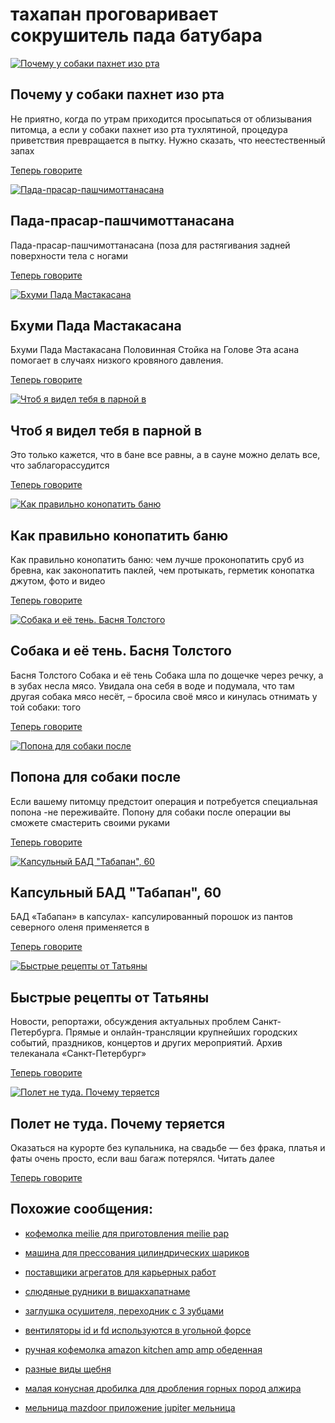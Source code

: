 # тахапан проговаривает сокрушитель пада батубара
<a href="https://mnn.zoosnet.net/LR/Chatpre.aspx?id=MNN94995150&p=https://ateliertankink.nl/" target="_blank">![Почему у собаки пахнет изо рта ](https://github.com/aggregatecrushing/img/raw/main/552.jpg)</a>
## Почему у собаки пахнет изо рта 
Не приятно, когда по утрам приходится просыпаться от облизывания питомца, а если у собаки пахнет изо рта тухлятиной, процедура приветствия превращается в пытку. Нужно сказать, что неестественный запах
<a href="https://mnn.zoosnet.net/LR/Chatpre.aspx?id=MNN94995150&p=https://ateliertankink.nl/" target="_blank">Теперь говорите</a>
<a href="https://mnn.zoosnet.net/LR/Chatpre.aspx?id=MNN94995150&p=https://ateliertankink.nl/" target="_blank">![Пада-прасар-пашчимоттанасана](https://github.com/aggregatecrushing/img/raw/main/681.jpg)</a>
## Пада-прасар-пашчимоттанасана
Пада-прасар-пашчимоттанасана (поза для растягивания задней поверхности тела с ногами 
<a href="https://mnn.zoosnet.net/LR/Chatpre.aspx?id=MNN94995150&p=https://ateliertankink.nl/" target="_blank">Теперь говорите</a>
<a href="https://mnn.zoosnet.net/LR/Chatpre.aspx?id=MNN94995150&p=https://ateliertankink.nl/" target="_blank">![Бхуми Пада Мастакасана ](https://github.com/aggregatecrushing/img/raw/main/329.jpg)</a>
## Бхуми Пада Мастакасана 
Бхуми Пада Мастакасана Половинная Стойка на Голове Эта асана помогает в случаях низкого кровяного давления.
<a href="https://mnn.zoosnet.net/LR/Chatpre.aspx?id=MNN94995150&p=https://ateliertankink.nl/" target="_blank">Теперь говорите</a>
<a href="https://mnn.zoosnet.net/LR/Chatpre.aspx?id=MNN94995150&p=https://ateliertankink.nl/" target="_blank">![Чтоб я видел тебя в парной в ](https://github.com/aggregatecrushing/img/raw/main/397.jpg)</a>
## Чтоб я видел тебя в парной в 
Это только кажется, что в бане все равны, а в сауне можно делать все, что заблагорассудится 
<a href="https://mnn.zoosnet.net/LR/Chatpre.aspx?id=MNN94995150&p=https://ateliertankink.nl/" target="_blank">Теперь говорите</a>
<a href="https://mnn.zoosnet.net/LR/Chatpre.aspx?id=MNN94995150&p=https://ateliertankink.nl/" target="_blank">![Как правильно конопатить баню ](https://github.com/aggregatecrushing/img/raw/main/550.jpg)</a>
## Как правильно конопатить баню 
Как правильно конопатить баню: чем лучше проконопатить сруб из бревна, как законопатить паклей, чем протыкать, герметик конопатка джутом, фото и видео
<a href="https://mnn.zoosnet.net/LR/Chatpre.aspx?id=MNN94995150&p=https://ateliertankink.nl/" target="_blank">Теперь говорите</a>
<a href="https://mnn.zoosnet.net/LR/Chatpre.aspx?id=MNN94995150&p=https://ateliertankink.nl/" target="_blank">![Собака и её тень. Басня Толстого](https://github.com/aggregatecrushing/img/raw/main/355.jpg)</a>
## Собака и её тень. Басня Толстого
Басня Толстого Собака и её тень Собака шла по дощечке через речку, а в зубах несла мясо. Увидала она себя в воде и подумала, что там другая собака мясо несёт, &ndash; бросила своё мясо и кинулась отнимать у той собаки: того 
<a href="https://mnn.zoosnet.net/LR/Chatpre.aspx?id=MNN94995150&p=https://ateliertankink.nl/" target="_blank">Теперь говорите</a>
<a href="https://mnn.zoosnet.net/LR/Chatpre.aspx?id=MNN94995150&p=https://ateliertankink.nl/" target="_blank">![Попона для собаки после ](https://github.com/aggregatecrushing/img/raw/main/710.jpg)</a>
## Попона для собаки после 
Если вашему питомцу предстоит операция и потребуется специальная попона -не переживайте. Попону для собаки после операции вы сможете смастерить своими руками
<a href="https://mnn.zoosnet.net/LR/Chatpre.aspx?id=MNN94995150&p=https://ateliertankink.nl/" target="_blank">Теперь говорите</a>
<a href="https://mnn.zoosnet.net/LR/Chatpre.aspx?id=MNN94995150&p=https://ateliertankink.nl/" target="_blank">![Капсульный БАД "Табапан", 60 ](https://github.com/aggregatecrushing/img/raw/main/49.jpg)</a>
## Капсульный БАД "Табапан", 60 
БАД «Табапан» в капсулах- капсулированный порошок из пантов северного оленя применяется в 
<a href="https://mnn.zoosnet.net/LR/Chatpre.aspx?id=MNN94995150&p=https://ateliertankink.nl/" target="_blank">Теперь говорите</a>
<a href="https://mnn.zoosnet.net/LR/Chatpre.aspx?id=MNN94995150&p=https://ateliertankink.nl/" target="_blank">![Быстрые рецепты от Татьяны ](https://github.com/aggregatecrushing/img/raw/main/401.jpg)</a>
## Быстрые рецепты от Татьяны 
Новости, репортажи, обсуждения актуальных проблем Санкт-Петербурга. Прямые и онлайн-трансляции крупнейших городских событий, праздников, концертов и других мероприятий. Архив телеканала «Санкт-Петербург»
<a href="https://mnn.zoosnet.net/LR/Chatpre.aspx?id=MNN94995150&p=https://ateliertankink.nl/" target="_blank">Теперь говорите</a>
<a href="https://mnn.zoosnet.net/LR/Chatpre.aspx?id=MNN94995150&p=https://ateliertankink.nl/" target="_blank">![Полет не туда. Почему теряется ](https://github.com/aggregatecrushing/img/raw/main/611.jpg)</a>
## Полет не туда. Почему теряется 
Оказаться на курорте без купальника, на свадьбе — без фрака, платья и фаты очень просто, если ваш багаж потерялся. Читать далее
<a href="https://mnn.zoosnet.net/LR/Chatpre.aspx?id=MNN94995150&p=https://ateliertankink.nl/" target="_blank">Теперь говорите</a>
## Похожие сообщения:
* [кофемолка meilie для приготовления meilie pap](%D0%BA%D0%BE%D1%84%D0%B5%D0%BC%D0%BE%D0%BB%D0%BA%D0%B0%20meilie%20%D0%B4%D0%BB%D1%8F%20%D0%BF%D1%80%D0%B8%D0%B3%D0%BE%D1%82%D0%BE%D0%B2%D0%BB%D0%B5%D0%BD%D0%B8%D1%8F%20meilie%20pap.md)
* [машина для прессования цилиндрических шариков](%D0%BC%D0%B0%D1%88%D0%B8%D0%BD%D0%B0%20%D0%B4%D0%BB%D1%8F%20%D0%BF%D1%80%D0%B5%D1%81%D1%81%D0%BE%D0%B2%D0%B0%D0%BD%D0%B8%D1%8F%20%D1%86%D0%B8%D0%BB%D0%B8%D0%BD%D0%B4%D1%80%D0%B8%D1%87%D0%B5%D1%81%D0%BA%D0%B8%D1%85%20%D1%88%D0%B0%D1%80%D0%B8%D0%BA%D0%BE%D0%B2.md)
* [поставщики агрегатов для карьерных работ](%D0%BF%D0%BE%D1%81%D1%82%D0%B0%D0%B2%D1%89%D0%B8%D0%BA%D0%B8%20%D0%B0%D0%B3%D1%80%D0%B5%D0%B3%D0%B0%D1%82%D0%BE%D0%B2%20%D0%B4%D0%BB%D1%8F%20%D0%BA%D0%B0%D1%80%D1%8C%D0%B5%D1%80%D0%BD%D1%8B%D1%85%20%D1%80%D0%B0%D0%B1%D0%BE%D1%82.md)
* [слюдяные рудники в вишакхапатнаме](%D1%81%D0%BB%D1%8E%D0%B4%D1%8F%D0%BD%D1%8B%D0%B5%20%D1%80%D1%83%D0%B4%D0%BD%D0%B8%D0%BA%D0%B8%20%D0%B2%20%D0%B2%D0%B8%D1%88%D0%B0%D0%BA%D1%85%D0%B0%D0%BF%D0%B0%D1%82%D0%BD%D0%B0%D0%BC%D0%B5.md)
* [заглушка осушителя, переходник с 3 зубцами](%D0%B7%D0%B0%D0%B3%D0%BB%D1%83%D1%88%D0%BA%D0%B0%20%D0%BE%D1%81%D1%83%D1%88%D0%B8%D1%82%D0%B5%D0%BB%D1%8F%2C%20%D0%BF%D0%B5%D1%80%D0%B5%D1%85%D0%BE%D0%B4%D0%BD%D0%B8%D0%BA%20%D1%81%203%20%D0%B7%D1%83%D0%B1%D1%86%D0%B0%D0%BC%D0%B8.md)
* [вентиляторы id и fd используются в угольной форсе](%D0%B2%D0%B5%D0%BD%D1%82%D0%B8%D0%BB%D1%8F%D1%82%D0%BE%D1%80%D1%8B%20id%20%D0%B8%20fd%20%D0%B8%D1%81%D0%BF%D0%BE%D0%BB%D1%8C%D0%B7%D1%83%D1%8E%D1%82%D1%81%D1%8F%20%D0%B2%20%D1%83%D0%B3%D0%BE%D0%BB%D1%8C%D0%BD%D0%BE%D0%B9%20%D1%84%D0%BE%D1%80%D1%81%D0%B5.md)
* [ручная кофемолка amazon kitchen amp amp обеденная](%D1%80%D1%83%D1%87%D0%BD%D0%B0%D1%8F%20%D0%BA%D0%BE%D1%84%D0%B5%D0%BC%D0%BE%D0%BB%D0%BA%D0%B0%20amazon%20kitchen%20amp%20amp%20%D0%BE%D0%B1%D0%B5%D0%B4%D0%B5%D0%BD%D0%BD%D0%B0%D1%8F.md)
* [разные виды щебня](%D1%80%D0%B0%D0%B7%D0%BD%D1%8B%D0%B5%20%D0%B2%D0%B8%D0%B4%D1%8B%20%D1%89%D0%B5%D0%B1%D0%BD%D1%8F.md)
* [малая конусная дробилка для дробления горных пород алжира](%D0%BC%D0%B0%D0%BB%D0%B0%D1%8F%20%D0%BA%D0%BE%D0%BD%D1%83%D1%81%D0%BD%D0%B0%D1%8F%20%D0%B4%D1%80%D0%BE%D0%B1%D0%B8%D0%BB%D0%BA%D0%B0%20%D0%B4%D0%BB%D1%8F%20%D0%B4%D1%80%D0%BE%D0%B1%D0%BB%D0%B5%D0%BD%D0%B8%D1%8F%20%D0%B3%D0%BE%D1%80%D0%BD%D1%8B%D1%85%20%D0%BF%D0%BE%D1%80%D0%BE%D0%B4%20%D0%B0%D0%BB%D0%B6%D0%B8%D1%80%D0%B0.md)
* [мельница mazdoor приложение jupiter мельница](%D0%BC%D0%B5%D0%BB%D1%8C%D0%BD%D0%B8%D1%86%D0%B0%20mazdoor%20%D0%BF%D1%80%D0%B8%D0%BB%D0%BE%D0%B6%D0%B5%D0%BD%D0%B8%D0%B5%20jupiter%20%D0%BC%D0%B5%D0%BB%D1%8C%D0%BD%D0%B8%D1%86%D0%B0.md)
